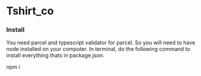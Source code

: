 # Tshirt_co

### Install

You need parcel and typescript validator for parcel.
So you will need to have node installed on your computer.
In terminal, do the following command to install everything thats in package.json.

npm i
